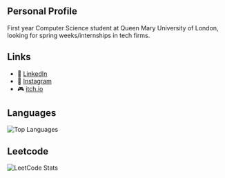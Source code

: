 ## Personal Profile
First year Computer Science student at Queen Mary University of London, looking for spring weeks/internships in tech firms.

## Links
- 💼 [LinkedIn](https://linkedin.com/in/yourprofile)
- 📸 [Instagram](https://www.instagram.com/faixzan2006/)
- 🎮 [itch.io](https://outlaw-f.itch.io/)

## Languages
![Top Languages](https://github-readme-stats.vercel.app/api/top-langs/?username=outlawF16&layout=compact&theme=dark)

## Leetcode
![LeetCode Stats](https://leetcard.jacoblin.cool/outlawF16?theme=dark&font=Aleo)
